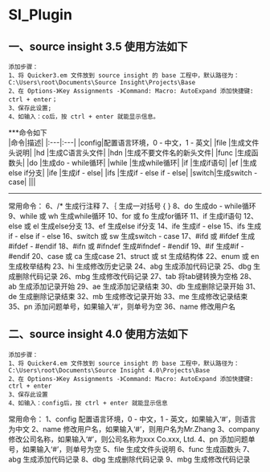 # SI_Plugin

## 一、source insight 3.5 使用方法如下
```
添加步骤：
1、将 Quicker3.em 文件放到 source insight 的 base 工程中，默认路径为：C:\Users\root\Documents\Source Insight\Projects\Base
2、在 Options-》Key Assignments -》Command: Macro: AutoExpand 添加快捷键: ctrl + enter；
3、保存此设置;
4、如输入：co后，按 ctrl + enter 就能显示信息。
```

***命令如下<br>
|命令|描述|
|:---|:---|
|config|配置语言环境，0 - 中文，1 - 英文|
|file  |生成文件头说明|
|hd    |生成C语言头文件|
|hdn   |生成不要文件名的新头文件|
|func  |生成函数头|
|do    |生成do - while循环|
|while |生成while循环|
|if    |生成if语句|
|ef    |生成else if分支|
|ife   |生成if - else|
|ifs   |生成if - else if - else|
|switch|生成switch - case|
|||
***

常用命令：
6、/*						生成行注释
7、｛						生成一对括号 { }
8、do						生成do - while循环
9、while 或 wh				生成while循环
10、for 或 fo				生成for循环
11、if						生成if语句
12、else 或 el				生成else分支
13、ef						生成else if分支
14、ife						生成if - else
15、ifs						生成if - else if - else
16、switch 或 sw			生成switch - case
17、#ifd 或 #ifdef			生成#ifdef - #endif
18、#ifn 或 #ifndef			生成#ifndef - #endif
19、#if 					生成#if - #endif
20、case 或 ca 				生成case
21、struct 或 st			生成结构体
22、enum 或 en 				生成枚举结构
23、hi						生成修改历史记录
24、abg						生成添加代码记录
25、dbg						生成删除代码记录
26、mbg						生成修改代码记录
27、tab						将tab键转换为空格
28、ab						生成添加记录开始
29、ae						生成添加记录结束
30、db						生成删除记录开始
31、de						生成删除记录结束
32、mb						生成修改记录开始
33、me						生成修改记录结束
35、pn						添加问题单号，如果输入‘#’，则单号为空
36、name					修改用户名


## 二、source insight 4.0 使用方法如下
```
添加步骤：
1、将 Quicker4.em 文件放到 source insight 的 base 工程中，默认路径为：C:\Users\root\Documents\Source Insight 4.0\Projects\Base
2、在 Options-》Key Assignments -》Command: Macro: AutoExpand 添加快捷键: ctrl + enter
3、保存此设置
4、如输入：config后，按 ctrl + enter 就能显示信息
```

常用命令：
1、config  			        配置语言环境，0 - 中文，1 - 英文，如果输入‘#’，则语言为中文
2、name					    修改用户名，如果输入‘#’，则用户名为Mr.Zhang
3、company                  修改公司名称，如果输入‘#’，则公司名称为xxx Co.xxx, Ltd.
4、pn						添加问题单号，如果输入‘#’，则单号为空
5、file      				生成文件头说明
6、func		       		    生成函数头
7、abg						生成添加代码记录
8、dbg						生成删除代码记录
9、mbg						生成修改代码记录

